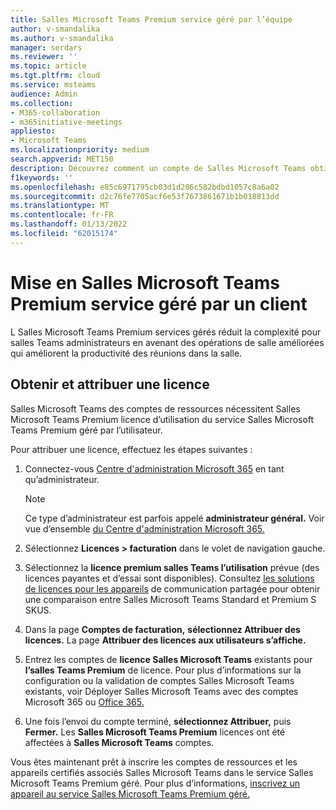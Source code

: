 ```yaml
---
title: Salles Microsoft Teams Premium service géré par l’équipe
author: v-smandalika
ms.author: v-smandalika
manager: serdars
ms.reviewer: ''
ms.topic: article
ms.tgt.pltfrm: cloud
ms.service: msteams
audience: Admin
ms.collection:
- M365-collaboration
- m365initiative-meetings
appliesto:
- Microsoft Teams
ms.localizationpriority: medium
search.appverid: MET150
description: Découvrez comment un compte de Salles Microsoft Teams obtient une licence pour accéder au service Salles Microsoft Teams Premium.
f1keywords: ''
ms.openlocfilehash: e85c6971795cb03d1d286c582bdbd1057c8a6a02
ms.sourcegitcommit: d2c76fe7705acf6e53f7673861671b1b018813dd
ms.translationtype: MT
ms.contentlocale: fr-FR
ms.lasthandoff: 01/13/2022
ms.locfileid: "62015174"
---
```

# <a name="getting-started-with-microsoft-teams-rooms-premium-managed-service"></a>Mise en Salles Microsoft Teams Premium service géré par un client

L Salles Microsoft Teams Premium services gérés réduit la complexité pour salles Teams administrateurs en avenant des opérations de salle améliorées qui améliorent la productivité des réunions dans la salle.

## <a name="obtain-and-assign-a-license"></a>Obtenir et attribuer une licence

Salles Microsoft Teams des comptes de ressources nécessitent Salles Microsoft Teams Premium licence d’utilisation du service Salles Microsoft Teams Premium géré par l’utilisateur.

Pour attribuer une licence, effectuez les étapes suivantes :

1. Connectez-vous [Centre d'administration Microsoft 365](https://admin.microsoft.com) en tant qu’administrateur.

    > [!NOTE]
    > Ce type d’administrateur est parfois appelé **administrateur général.** Voir vue d’ensemble [du Centre d'administration Microsoft 365.](/microsoft-365/business-video/admin-center-overview)

2. Sélectionnez **Licences > facturation** dans le volet de navigation gauche.
3. Sélectionnez la **licence premium salles Teams l’utilisation** prévue (des licences payantes et d’essai sont disponibles). Consultez [les solutions de licences pour les appareils](rooms-licensing.md) de communication partagée pour obtenir une comparaison entre Salles Microsoft Teams Standard et Premium S SKUS.
4. Dans la page **Comptes de facturation,** **sélectionnez Attribuer des licences.** La page **Attribuer des licences aux utilisateurs s’affiche.**
5. Entrez les comptes de **licence Salles Microsoft Teams** existants pour **l’salles Teams Premium** de licence. Pour plus d’informations sur la configuration ou la validation de comptes Salles Microsoft Teams existants, voir Déployer Salles Microsoft Teams avec des comptes Microsoft 365 ou [Office 365.](with-office-365.md)
6. Une fois l’envoi du compte terminé, **sélectionnez Attribuer,** puis **Fermer.** Les **Salles Microsoft Teams Premium** licences ont été affectées à **Salles Microsoft Teams** comptes.

Vous êtes maintenant prêt à inscrire les comptes de ressources et les appareils certifiés associés Salles Microsoft Teams dans le service Salles Microsoft Teams Premium géré. Pour plus d’informations, [inscrivez un appareil au service Salles Microsoft Teams Premium géré.](enrolling-mtrp-managed-service.md)
